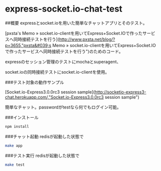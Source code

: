 # express-socket.io-chat-test
##概要
expressとsocket.ioを用いた簡単なチャットアプリとそのテスト。

[pxsta&#039;s Memo  &raquo; socket.io-clientを用いてExpress+Socket.IOで作ったサービスへ同時接続テストを行う](http://www.pxsta.net/blog/?p=3655,"pxsta&#039;s Memo  &raquo; socket.io-clientを用いてExpress+Socket.IOで作ったサービスへ同時接続テストを行う")のためのコード。



expressのセッション管理のテストにmochaとsuperagent、

socket.ioの同時接続テストにsocket.io-clientを使用。

###テスト対象の動作サンプル

[Socket.io-Express3.0.0rc3 session sample](http://socketio-express3-chat.herokuapp.com/,"Socket.io-Express3.0.0rc3 session sample")

簡単なチャット。passwordがtestなら何でもログイン可能。

###インストール
```bash
npm install
```


###チャット起動
redisが起動した状態で
```bash
make app
```


###テスト実行
redisが起動した状態で
```bash
make test
```